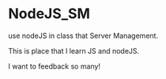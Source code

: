# NodeJS_SM
use nodeJS in class that Server Management.

This is place that I learn JS and nodeJS.

I want to feedback so many!
